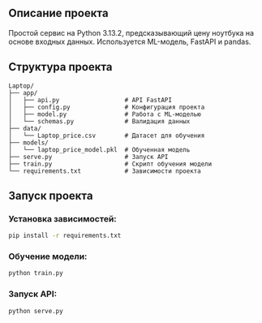 ## Описание проекта
Простой сервис на Python 3.13.2, предсказывающий цену ноутбука на основе входных данных. Используется ML-модель, FastAPI и pandas.

## Структура проекта
```
Laptop/
├── app/
│   ├── api.py                  # API FastAPI
│   ├── config.py               # Конфигурация проекта
│   ├── model.py                # Работа с ML-моделью
│   └── schemas.py              # Валидация данных
├── data/
│   └── Laptop_price.csv        # Датасет для обучения
├── models/
│   └── laptop_price_model.pkl  # Обученная модель
├── serve.py                    # Запуск API
├── train.py                    # Скрипт обучения модели
└── requirements.txt            # Зависимости проекта
```

## Запуск проекта

### Установка зависимостей:
```bash
pip install -r requirements.txt
```

### Обучение модели:
```bash
python train.py
```

### Запуск API:
```bash
python serve.py
```